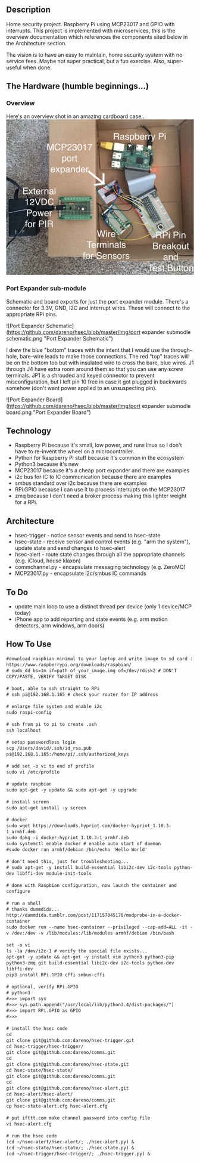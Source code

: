 Description
-----------
Home security project. Raspberry Pi using MCP23017 and GPIO with interrupts. This project is implemented with microservices, this is the overview documentation which references the components sited below in the Architecture section. 

The vision is to have an easy to maintain, home security system with no service fees. Maybe not super practical, but a fun exercise. Also, super-useful when done. 

The Hardware (humble beginnings...)
-----------------------------------
### Overview
Here's an overview shot in an amazing cardboard case...
![Raspberry Pi with MCP21017](https://github.com/dareno/hsec/blob/master/img/hardware.jpg "Raspberry Pi with MCP21017")

### Port Expander sub-module
Schematic and board exports for just the port expander module. There's a connector for 3.3V, GND, I2C and interrupt wires. These will connect to the appropriate RPi pins.

![Port Expander Schematic](https://github.com/dareno/hsec/blob/master/img/port expander submodle schematic.png "Port Expander Schematic")

I drew the blue "bottom" traces with the intent that I would use the through-hole, bare-wire leads to make those connections. The red "top" traces will be on the bottom too but with insulated wire to cross the bare, blue wires. J1 through J4 have extra room around them so that you can use any screw terminals. JP1 is a shrouded and keyed connector to prevent misconfiguration, but I left pin 10 free in case it got plugged in backwards somehow (don't want power applied to an unsuspecting pin).

![Port Expander Board](https://github.com/dareno/hsec/blob/master/img/port expander submodle board.png "Port Expander Board")



Technology
----------
* Raspberry Pi because it's small, low power, and runs linux so I don't have to re-invent the wheel on a microcontroller.
* Python for Raspberry Pi stuff because it's common in the ecosystem
* Python3 because it's new
* MCP23017 because it's a cheap port expander and there are examples
* i2c bus for IC to IC communication because there are examples
* smbus standard over i2c because there are examples
* RPi.GPIO because I can use it to process interrupts on the MCP23017
* zmq because I don't need a broker process making this lighter weight for a RPi. 

Architecture
------------
* hsec-trigger - notice sensor events and send to hsec-state
* hsec-state - receive sensor and control events (e.g. "arm the system"), update state and send changes to hsec-alert
* hsec-alert - route state changes through all the appropriate channels (e.g. iCloud, house klaxon)
* commchannel.py - encapsulate messaging technology (e.g. ZeroMQ)
* MCP23017.py - encapsulate i2c/smbus IC commands 


To Do
-----
* update main loop to use a distinct thread per device (only 1 device/MCP today)
* iPhone app to add reporting and state events (e.g. arm motion detectors, arm windows, arm doors)

How To Use
----------
```
#download raspbian minimal to your laptop and write image to sd card : 
https://www.raspberrypi.org/downloads/raspbian/
# sudo dd bs=1m if=path_of_your_image.img of=/dev/rdisk2 # DON'T COPY/PASTE, VERIFY TARGET DISK

# boot, able to ssh straight to RPi
# ssh pi@192.168.1.165 # check your router for IP address

# enlarge file system and enable i2c
sudo raspi-config

# ssh from pi to pi to create .ssh
ssh localhost

# setup passwordless login
scp /Users/david/.ssh/id_rsa.pub pi@192.168.1.165:/home/pi/.ssh/authorized_keys

# add set -o vi to end of profile
sudo vi /etc/profile 

# update raspbian
sudo apt-get -y update && sudo apt-get -y upgrade

# install screen
sudo apt-get install -y screen

# docker
sudo wget https://downloads.hypriot.com/docker-hypriot_1.10.3-1_armhf.deb
sudo dpkg -i docker-hypriot_1.10.3-1_armhf.deb
sudo systemctl enable docker # enable auto start of daemon
#sudo docker run armhf/debian /bin/echo 'Hello World'

# don't need this, just for troubleshooting...
# sudo apt-get -y install build-essential libi2c-dev i2c-tools python-dev libffi-dev module-init-tools

# done with Raspbian configuration, now launch the container and configure

# run a shell
# thanks dummdida... http://dummdida.tumblr.com/post/117157045170/modprobe-in-a-docker-container
sudo docker run --name hsec-container --privileged --cap-add=ALL -it -v /dev:/dev -v /lib/modules:/lib/modules armhf/debian /bin/bash

set -o vi
ls -la /dev/i2c-1 # verify the special file exists...
apt-get -y update && apt-get -y install vim python3 python3-pip python3-zmq git build-essential libi2c-dev i2c-tools python-dev libffi-dev
pip3 install RPi.GPIO cffi smbus-cffi

# optional, verify RPi.GPIO
# python3
#>>> import sys
#>>> sys.path.append("/usr/local/lib/python3.4/dist-packages/")
#>>> import RPi.GPIO as GPIO
#>>> 

# install the hsec code
cd
git clone git@github.com:dareno/hsec-trigger.git
cd hsec-trigger/hsec-trigger/
git clone git@github.com:dareno/comms.git
cd
git clone git@github.com:dareno/hsec-state.git
cd hsec-state/hsec-state/
git clone git@github.com:dareno/comms.git
cd
git clone git@github.com:dareno/hsec-alert.git
cd hsec-alert/hsec-alert/
git clone git@github.com:dareno/comms.git
cp hsec-state-alert.cfg hsec-alert.cfg

# put ifttt.com make channel password into config file
vi hsec-alert.cfg

# run the hsec code
(cd ~/hsec-alert/hsec-alert/; ./hsec-alert.py) &
(cd ~/hsec-state/hsec-state/; ./hsec-state.py) &
(cd ~/hsec-trigger/hsec-trigger/; ./hsec-trigger.py) &
```
